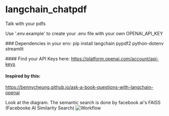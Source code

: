 # langchain_chatpdf
Talk with your pdfs

Use '.env.example' to create your .env file with your own OPENAI_API_KEY

### Dependencies in your env:
pip install langchain pypdf2 python-dotenv streamlit

#### Find your API Keys here:
https://platform.openai.com/account/api-keys

#### Inspired by this:
https://bennycheung.github.io/ask-a-book-questions-with-langchain-openai

Look at the diagram. The semantic search is done by facebook ai's FAISS (Facebooke AI Similarity Search)
![Workflow](https://bennycheung.github.io/images/ask-a-book-questions-with-langchain-openai/Ask_Book_Questions_Workflow.jpg)

